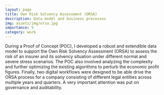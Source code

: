 ```yaml
---
layout: page
title: Own Risk Solvency Assessment (ORSA)
description: Data model and business processes
img: assets/img/orsa.jpg
importance: 5
category: work
---
```


During a Proof of Concept (POC), I developed a robust and extendible data model to support the Own Risk Solvency Assessment (ORSA) 
to assess the risk of an insurer and its solvency situation under different normal and severe stress scenarios.
The POC also involved analyzing the complexity and further optimizing the existing algorithms to perturb the economic profit figures.
Finally, two digital workflows were designed to be able drive the ORSA process for a company consisting of different legal entities
across multiple years and quarters. A very important attention was put on governance and auditability. 






